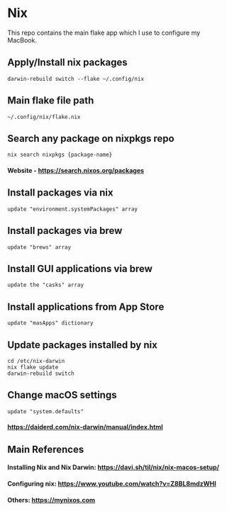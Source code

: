 # Nix
This repo contains the main flake app which I use to configure my MacBook.

## Apply/Install nix packages
```
darwin-rebuild switch --flake ~/.config/nix
```

## Main flake file path
```
~/.config/nix/flake.nix
```

## Search any package on nixpkgs repo
```
nix search nixpkgs {package-name}
```
#### Website - https://search.nixos.org/packages

## Install packages via nix
```
update "environment.systemPackages" array
```

## Install packages via brew
```
update "brews" array
```

## Install GUI applications via brew
```
update the "casks" array
```

## Install applications from App Store
```
update "masApps" dictionary
```

## Update packages installed by nix
```
cd /etc/nix-darwin
nix flake update
darwin-rebuild switch
```

## Change macOS settings
```
update "system.defaults"
```
#### https://daiderd.com/nix-darwin/manual/index.html

## Main References
#### Installing Nix and Nix Darwin: https://davi.sh/til/nix/nix-macos-setup/
#### Configuring nix: https://www.youtube.com/watch?v=Z8BL8mdzWHI
#### Others: https://mynixos.com